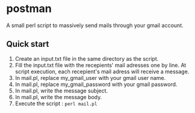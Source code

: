 # postman
A small perl script to massively send mails through your gmail account.


Quick start
-----------
1. Create an input.txt file in the same directory as the script.
2. Fill the input.txt file with the recepients' mail adresses one by line. At script execution, each recepient's mail adress will receive a message.
3. In mail.pl, replace my_gmail_user with your gmail user name.
4. In mail.pl, replace my_gmail_password with your gmail password.
5. In mail.pl, write the message subject.
6. In mail.pl, write the message body.
7. Execute the script : `perl mail.pl`
